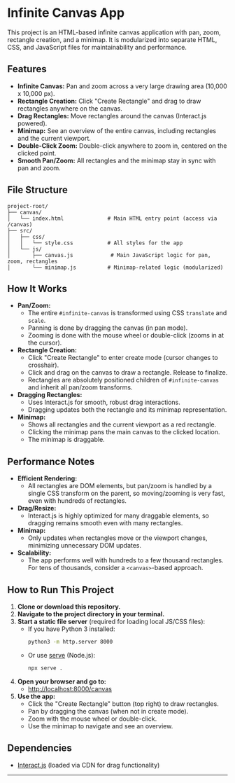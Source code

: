 # Infinite Canvas App

This project is an HTML-based infinite canvas application with pan, zoom, rectangle creation, and a minimap. It is modularized into separate HTML, CSS, and JavaScript files for maintainability and performance.

## Features
- **Infinite Canvas:** Pan and zoom across a very large drawing area (10,000 x 10,000 px).
- **Rectangle Creation:** Click "Create Rectangle" and drag to draw rectangles anywhere on the canvas.
- **Drag Rectangles:** Move rectangles around the canvas (Interact.js powered).
- **Minimap:** See an overview of the entire canvas, including rectangles and the current viewport.
- **Double-Click Zoom:** Double-click anywhere to zoom in, centered on the clicked point.
- **Smooth Pan/Zoom:** All rectangles and the minimap stay in sync with pan and zoom.

## File Structure
```
project-root/
├── canvas/
│   └── index.html              # Main HTML entry point (access via /canvas)
├── src/
│   ├── css/
│   │   └── style.css           # All styles for the app
│   └── js/
│       ├── canvas.js            # Main JavaScript logic for pan, zoom, rectangles
│       └── minimap.js          # Minimap-related logic (modularized)
```

## How It Works
- **Pan/Zoom:**
  - The entire `#infinite-canvas` is transformed using CSS `translate` and `scale`.
  - Panning is done by dragging the canvas (in pan mode).
  - Zooming is done with the mouse wheel or double-click (zooms in at the cursor).
- **Rectangle Creation:**
  - Click "Create Rectangle" to enter create mode (cursor changes to crosshair).
  - Click and drag on the canvas to draw a rectangle. Release to finalize.
  - Rectangles are absolutely positioned children of `#infinite-canvas` and inherit all pan/zoom transforms.
- **Dragging Rectangles:**
  - Uses Interact.js for smooth, robust drag interactions.
  - Dragging updates both the rectangle and its minimap representation.
- **Minimap:**
  - Shows all rectangles and the current viewport as a red rectangle.
  - Clicking the minimap pans the main canvas to the clicked location.
  - The minimap is draggable.

## Performance Notes
- **Efficient Rendering:**
  - All rectangles are DOM elements, but pan/zoom is handled by a single CSS transform on the parent, so moving/zooming is very fast, even with hundreds of rectangles.
- **Drag/Resize:**
  - Interact.js is highly optimized for many draggable elements, so dragging remains smooth even with many rectangles.
- **Minimap:**
  - Only updates when rectangles move or the viewport changes, minimizing unnecessary DOM updates.
- **Scalability:**
  - The app performs well with hundreds to a few thousand rectangles. For tens of thousands, consider a `<canvas>`-based approach.

## How to Run This Project

1. **Clone or download this repository.**
2. **Navigate to the project directory in your terminal.**
3. **Start a static file server** (required for loading local JS/CSS files):
   - If you have Python 3 installed:
     ```sh
     python3 -m http.server 8000
     ```
   - Or use [serve](https://www.npmjs.com/package/serve) (Node.js):
     ```sh
     npx serve .
     ```
4. **Open your browser and go to:**
   - [http://localhost:8000/canvas](http://localhost:8000/canvas)
5. **Use the app:**
   - Click the "Create Rectangle" button (top right) to draw rectangles.
   - Pan by dragging the canvas (when not in create mode).
   - Zoom with the mouse wheel or double-click.
   - Use the minimap to navigate and see an overview.

## Dependencies
- [Interact.js](https://interactjs.io/) (loaded via CDN for drag functionality)

---
